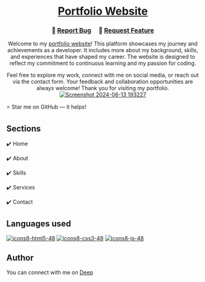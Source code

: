 
<h1 align="center">
  <a href="https://deepdevmaster.tech/">Portfolio Website</a>
</h1>

<h3 align="center">
    🔹
    <a href="https://github.com/deepcodess/portfolio/issues">Report Bug</a> &nbsp; &nbsp;
    🔹
    <a href="https://github.com/deepcodess/portfolio/pulls">Request Feature</a>
</h3>
<center>
Welcome to my <a href= "https://deepdevmaster.tech/">portfolio website</a>! This platform showcases my journey and achievements as a developer. It includes more about my background, skills, and experiences that have shaped my career. The website is designed to reflect my commitment to continuous learning and my passion for coding.

Feel free to explore my work, connect with me on social media, or reach out via the contact form. Your feedback and collaboration opportunities are always welcome! Thank you for visiting my portfolio.
<a href= "https://deepdevmaster.tech/">![Screenshot 2024-06-13 193227](https://github.com/deepcodess/portfolio/assets/76248764/b914ff17-ab42-4767-8838-f67de1873de6)</a>
</center>
⭐ Star me on GitHub — it helps!

## Sections
✔️ Home

✔️ About

✔️ Skills

✔️ Services

✔️ Contact

## Languages used
<a href="https://developer.mozilla.org/en-US/docs/Glossary/HTML5">![icons8-html5-48](https://github.com/deepcodess/portfolio/assets/76248764/60dd1d10-a8a0-4947-ac2e-69000e3c85f8)</a> 
<a href = "https://developer.mozilla.org/en-US/docs/Web/CSS">![icons8-css3-48](https://github.com/deepcodess/portfolio/assets/76248764/8050e888-08b7-4dfd-bcbf-92a37ab56929)</a>
<a href="https://developer.mozilla.org/en-US/docs/Web/JavaScript">![icons8-js-48](https://github.com/deepcodess/portfolio/assets/76248764/89d779a5-25c1-4a10-a6d7-58a0064f7944)</a>

## Author
You can connect with me on <a href="https://www.linkedin.com/in/deep-saha-developer/">Deep</a>




